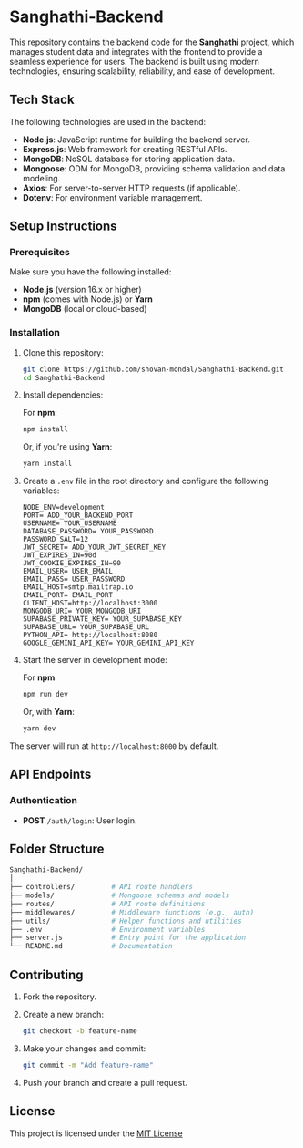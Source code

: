 # Sanghathi-Backend

This repository contains the backend code for the **Sanghathi** project, which manages student data and integrates with the frontend to provide a seamless experience for users. The backend is built using modern technologies, ensuring scalability, reliability, and ease of development.

## Tech Stack

The following technologies are used in the backend:

- **Node.js**: JavaScript runtime for building the backend server.
- **Express.js**: Web framework for creating RESTful APIs.
- **MongoDB**: NoSQL database for storing application data.
- **Mongoose**: ODM for MongoDB, providing schema validation and data modeling.
- **Axios**: For server-to-server HTTP requests (if applicable).
- **Dotenv**: For environment variable management.

## Setup Instructions

### Prerequisites

Make sure you have the following installed:

- **Node.js** (version 16.x or higher)
- **npm** (comes with Node.js) or **Yarn**
- **MongoDB** (local or cloud-based)

### Installation

1. Clone this repository:

    ```bash
    git clone https://github.com/shovan-mondal/Sanghathi-Backend.git
    cd Sanghathi-Backend
    ```

2. Install dependencies:

    For **npm**:

    ```bash
    npm install
    ```

    Or, if you're using **Yarn**:

    ```bash
    yarn install
    ```

3. Create a `.env` file in the root directory and configure the following variables:

    ```env
	NODE_ENV=development
	PORT= ADD_YOUR_BACKEND_PORT
	USERNAME= YOUR_USERNAME
	DATABASE_PASSWORD= YOUR_PASSWORD
	PASSWORD_SALT=12
	JWT_SECRET= ADD_YOUR_JWT_SECRET_KEY
	JWT_EXPIRES_IN=90d
	JWT_COOKIE_EXPIRES_IN=90
	EMAIL_USER= USER_EMAIL
	EMAIL_PASS= USER_PASSWORD
	EMAIL_HOST=smtp.mailtrap.io
	EMAIL_PORT= EMAIL_PORT
	CLIENT_HOST=http://localhost:3000
	MONGODB_URI= YOUR_MONGODB_URI
	SUPABASE_PRIVATE_KEY= YOUR_SUPABASE_KEY
	SUPABASE_URL= YOUR_SUPABASE_URL
	PYTHON_API= http://localhost:8080
	GOOGLE_GEMINI_API_KEY= YOUR_GEMINI_API_KEY
    ```

4. Start the server in development mode:

    For **npm**:

    ```bash
    npm run dev
    ```

    Or, with **Yarn**:

    ```bash
    yarn dev
    ```

The server will run at `http://localhost:8000` by default.

## API Endpoints

### Authentication

- **POST** `/auth/login`: User login.

## Folder Structure

```bash
Sanghathi-Backend/
│
├── controllers/         # API route handlers
├── models/              # Mongoose schemas and models
├── routes/              # API route definitions
├── middlewares/         # Middleware functions (e.g., auth)
├── utils/               # Helper functions and utilities
├── .env                 # Environment variables
├── server.js            # Entry point for the application
└── README.md            # Documentation
```
## Contributing

1. Fork the repository.
2. Create a new branch:

    ```bash
    git checkout -b feature-name
    ```

3. Make your changes and commit:

    ```bash
    git commit -m "Add feature-name"
    ```

4. Push your branch and create a pull request.

## License

This project is licensed under the [MIT License](LICENSE)
